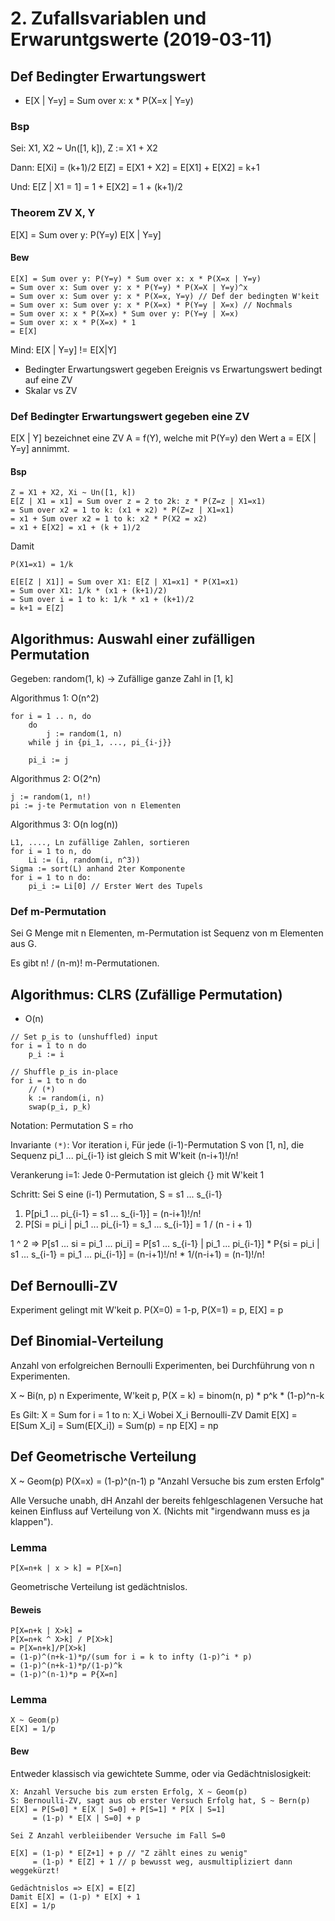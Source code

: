 # 2. Zufallsvariablen und Erwaruntgswerte (2019-03-11)

## Def Bedingter Erwartungswert

- E[X | Y=y] = Sum over x: x * P(X=x | Y=y)

### Bsp

Sei:
X1, X2 ~ Un([1, k]), Z := X1 + X2

Dann:
E[Xi] = (k+1)/2
E[Z] = E[X1 + X2] = E[X1] + E[X2] = k+1

Und:
E[Z | X1 = 1] = 1 + E[X2] = 1 + (k+1)/2

### Theorem ZV X, Y

E[X] = Sum over y: P(Y=y) E[X | Y=y]

#### Bew

```
E[X] = Sum over y: P(Y=y) * Sum over x: x * P(X=x | Y=y)
= Sum over x: Sum over y: x * P(Y=y) * P(X=X | Y=y)^x
= Sum over x: Sum over y: x * P(X=x, Y=y) // Def der bedingten W'keit
= Sum over x: Sum over y: x * P(X=x) * P(Y=y | X=x) // Nochmals
= Sum over x: x * P(X=x) * Sum over y: P(Y=y | X=x)
= Sum over x: x * P(X=x) * 1
= E[X]
```

Mind: E[X | Y=y] != E[X|Y]
- Bedingter Erwartungswert gegeben Ereignis vs Erwartungswert bedingt auf eine
  ZV
- Skalar vs ZV

### Def Bedingter Erwartungswert gegeben eine ZV

E[X | Y] bezeichnet eine ZV A = f(Y), welche mit P(Y=y) den Wert a = E[X | Y=y]
annimmt.

#### Bsp

```
Z = X1 + X2, Xi ~ Un([1, k])
E[Z | X1 = x1] = Sum over z = 2 to 2k: z * P(Z=z | X1=x1)
= Sum over x2 = 1 to k: (x1 + x2) * P(Z=z | X1=x1)
= x1 + Sum over x2 = 1 to k: x2 * P(X2 = x2)
= x1 + E[X2] = x1 + (k + 1)/2
```

Damit
```
P(X1=x1) = 1/k

E[E[Z | X1]] = Sum over X1: E[Z | X1=x1] * P(X1=x1)
= Sum over X1: 1/k * (x1 + (k+1)/2)
= Sum over i = 1 to k: 1/k * x1 + (k+1)/2
= k+1 = E[Z]
```

## Algorithmus: Auswahl einer zufälligen Permutation

Gegeben: random(1, k) -> Zufällige ganze Zahl in [1, k]

Algorithmus 1: O(n^2)
```
for i = 1 .. n, do
    do 
        j := random(1, n)
    while j in {pi_1, ..., pi_{i-j}}

    pi_i := j
```

Algorithmus 2: O(2^n)
```
j := random(1, n!)
pi := j-te Permutation von n Elementen
```

Algorithmus 3: O(n log(n))
```
L1, ...., Ln zufällige Zahlen, sortieren
for i = 1 to n, do
    Li := (i, random(i, n^3))
Sigma := sort(L) anhand 2ter Komponente
for i = 1 to n do:
    pi_i := Li[0] // Erster Wert des Tupels
```

### Def m-Permutation

Sei G Menge mit n Elementen, m-Permutation ist Sequenz von m Elementen aus G.

Es gibt n! / (n-m)! m-Permutationen.

## Algorithmus: CLRS (Zufällige Permutation)

- O(n)

```
// Set p_is to (unshuffled) input
for i = 1 to n do
    p_i := i

// Shuffle p_is in-place
for i = 1 to n do
    // (*)
    k := random(i, n)
    swap(p_i, p_k)
```

Notation: Permutation S = rho

Invariante `(*)`: Vor iteration i, Für jede (i-1)-Permutation S von [1, n], die
Sequenz pi_1 ... pi_{i-1} ist gleich S mit W'keit (n-i+1)!/n!

Verankerung i=1: Jede 0-Permutation ist gleich {} mit W'keit 1

Schritt:
Sei S eine (i-1) Permutation, S = s1 ... s_{i-1}
1) P[pi_1 ... pi_{i-1} = s1 ... s_{i-1}] = (n-i+1)!/n!
2) P[Si = pi_i | pi_1 ... pi_{i-1} = s_1 ... s_{i-1}] = 1 / (n - i + 1)

1 ^ 2 => P[s1 ... si = pi_1 ... pi_i] 
      = P[s1 ... s_{i-1} | pi_1 ... pi_{i-1}] * P{si = pi_i | s1 ... s_{i-1} = pi_1 ... pi_{i-1}]
      = (n-i+1)!/n! * 1/(n-i+1)
      = (n-1)!/n!


## Def Bernoulli-ZV

Experiment gelingt mit W'keit p.
P(X=0) = 1-p, P(X=1) = p, E[X] = p

## Def Binomial-Verteilung

Anzahl von erfolgreichen Bernoulli Experimenten, bei Durchführung von n
Experimenten.

X ~ Bi(n, p) n Experimente, W'keit p,
P(X = k) = binom(n, p) * p^k * (1-p)^n-k

Es Gilt: X = Sum for i = 1 to n: X_i
Wobei X_i Bernoulli-ZV
Damit E[X] = E[Sum X_i] = Sum(E[X_i]) = Sum(p) = np
E[X] = np

## Def Geometrische Verteilung

X ~ Geom(p)
P(X=x) = (1-p)^(n-1) p
"Anzahl Versuche bis zum ersten Erfolg"

Alle Versuche unabh, dH Anzahl der bereits fehlgeschlagenen Versuche hat keinen
Einfluss auf Verteilung von X. (Nichts mit "irgendwann muss es ja klappen").

### Lemma

```
P[X=n+k | x > k] = P[X=n]
```

Geometrische Verteilung ist gedächtnislos.

#### Beweis

```
P[X=n+k | X>k] = 
P[X=n+k ^ X>k] / P[X>k]
= P[X=n+k]/P[X>k]
= (1-p)^(n+k-1)*p/(sum for i = k to infty (1-p)^i * p)
= (1-p)^(n+k-1)*p/(1-p)^k
= (1-p)^(n-1)*p = P{X=n]
```

### Lemma

```
X ~ Geom(p)
E[X] = 1/p
```

#### Bew

Entweder klassisch via gewichtete Summe, oder via Gedächtnislosigkeit:

```
X: Anzahl Versuche bis zum ersten Erfolg, X ~ Geom(p)
S: Bernoulli-ZV, sagt aus ob erster Versuch Erfolg hat, S ~ Bern(p)
E[X] = P[S=0] * E[X | S=0] + P[S=1] * P[X | S=1]
     = (1-p) * E[X | S=0] + p

Sei Z Anzahl verbleiibender Versuche im Fall S=0

E[X] = (1-p) * E[Z+1] + p // "Z zählt eines zu wenig"
     = (1-p) * E[Z] + 1 // p bewusst weg, ausmultipliziert dann weggekürzt!

Gedächtnislos => E[X] = E[Z]
Damit E[X] = (1-p) * E[X] + 1
E[X] = 1/p
```

